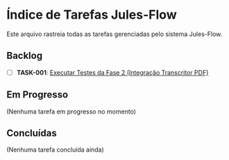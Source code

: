 # Índice de Tarefas Jules-Flow

Este arquivo rastreia todas as tarefas gerenciadas pelo sistema Jules-Flow.

## Backlog

- [ ] **TASK-001**: [Executar Testes da Fase 2 (Integração Transcritor PDF)](./backlog/TASK-001_test_execution_fase2.md)

## Em Progresso

(Nenhuma tarefa em progresso no momento)

## Concluídas

(Nenhuma tarefa concluída ainda)
